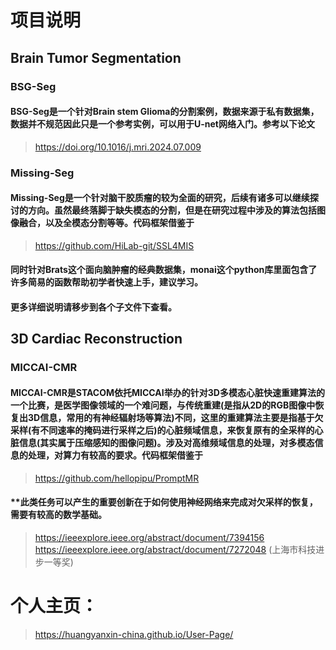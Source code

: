 # **项目说明**
## Brain Tumor Segmentation
### **BSG-Seg**
#### **BSG-Seg是一个针对Brain stem Glioma的分割案例，数据来源于私有数据集，数据并不规范因此只是一个参考实例，可以用于U-net网络入门。参考以下论文**
>https://doi.org/10.1016/j.mri.2024.07.009
### **Missing-Seg**
#### **Missing-Seg是一个针对脑干胶质瘤的较为全面的研究，后续有诸多可以继续探讨的方向。虽然最终落脚于缺失模态的分割，但是在研究过程中涉及的算法包括图像融合，以及全模态分割等等。代码框架借鉴于**
>https://github.com/HiLab-git/SSL4MIS
#### **同时针对Brats这个面向脑肿瘤的经典数据集，monai这个python库里面包含了许多简易的函数帮助初学者快速上手，建议学习。**
#### **更多详细说明请移步到各个子文件下查看。**
## 3D Cardiac Reconstruction
### **MICCAI-CMR** 
#### **MICCAI-CMR是STACOM依托MICCAI举办的针对3D多模态心脏快速重建算法的一个比赛，是医学图像领域的一个难问题，与传统重建(是指从2D的RGB图像中恢复出3D信息，常用的有神经辐射场等算法)不同，这里的重建算法主要是指基于欠采样(有不同速率的掩码进行采样之后)的心脏频域信息，来恢复原有的全采样的心脏信息(其实属于压缩感知的图像问题)。涉及对高维频域信息的处理，对多模态信息的处理，对算力有较高的要求。代码框架借鉴于**
>https://github.com/hellopipu/PromptMR
#### **此类任务可以产生的重要创新在于如何使用神经网络来完成对欠采样的恢复，需要有较高的数学基础。
>https://ieeexplore.ieee.org/abstract/document/7394156  
>https://ieeexplore.ieee.org/abstract/document/7272048 (上海市科技进步一等奖)
# 个人主页：
>https://huangyanxin-china.github.io/User-Page/
